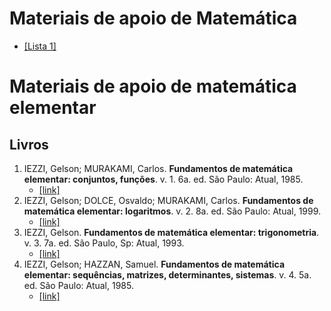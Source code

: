 
# Materiais de apoio de Matemática

- [[Lista 1]](../lista1.pdf)

# Materiais de apoio de matemática elementar

## Livros

1. IEZZI, Gelson; MURAKAMI, Carlos. **Fundamentos de matemática elementar: conjuntos, funções**. v. 1. 6a. ed. São Paulo: Atual, 1985.
   - [[link]](./iezzi1.pdf)
3. IEZZI, Gelson; DOLCE, Osvaldo; MURAKAMI, Carlos. **Fundamentos de matemática elementar: logaritmos**. v. 2. 8a. ed. São Paulo: Atual, 1999.
   - [[link]](./iezzi2.pdf)
4. IEZZI, Gelson. **Fundamentos de matemática elementar: trigonometria**. v. 3. 7a. ed. São Paulo, Sp: Atual, 1993.
   - [[link]](./iezzi3.pdf)
5. IEZZI, Gelson; HAZZAN, Samuel. **Fundamentos de matemática elementar: sequências, matrizes, determinantes, sistemas**. v. 4. 5a. ed. São Paulo: Atual, 1985.
   - [[link]](./iezzi4.pdf)

